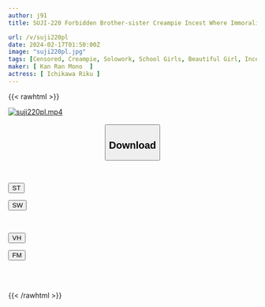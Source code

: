 ```yaml
---
author: j91
title: SUJI-220 Forbidden Brother-sister Creampie Incest Where Immorality Doubles Excitement Riku Beautiful Breasts Riku Ichikawa

url: /v/suji220pl
date: 2024-02-17T01:50:00Z
image: "suji220pl.jpg"
tags: [Censored, Creampie, Solowork, School Girls, Beautiful Girl, Incest, Sister	]
maker: [ Kan Ran Mono  ]
actress: [ Ichikawa Riku ]
---
```



{{< rawhtml >}}

<div class="video" data-videoid="8weo4eDRJzioLwv">
    <a href="javascript:;">
        <img src="/v/suji220pl/suji220pl.jpg" width="WIDTH" height="HEIGHT" alt="suji220pl.mp4" loading="lazy">
    </a>
</div>

<script type="text/javascript" src="https://j91.asia/asset/on-demand-st.js"></script>

<br>
  <link rel="stylesheet" href="https://j91.asia/asset/bs5.css">
  
  <center>
  <button class="btn btn-primary" type="button" data-bs-toggle="collapse" data-bs-target=".multi-collapse" aria-expanded="false" aria-controls="multiCollapseExample1 multiCollapseExample2"><h2>Download</h2></button></center>
</p>
<div class="row">
  <div class="col">
    <div class="collapse multi-collapse" id="multiCollapseExample1">
      <div class="card card-body">
	      	      <br>
<div class="buttons">  
<p><a href="https://streamtape.to/v/8weo4eDRJzioLwv" target="_blank"><button class="btn-hover color-3"><i class="fa fa-download"></i> ST</button></a></p>
<p><a href="https://cdnwish.com/bqkehwf26ebr" target="_blank"><button class="btn-hover color-2"><i class="fa fa-download"></i> SW</button></a></p></div>
    </div>
  </div>
</div>
  <div class="col">
    <div class="collapse multi-collapse" id="multiCollapseExample2">
      <div class="card card-body">
	      <br>
<div class="buttons">
<p><a href="javascript:;"><button class="btn-hover color-9"><i class="fa fa-download"></i> VH</button></a></p>
<p><a href="javascript:;"><button class="btn-hover color-8"><i class="fa fa-download"></i> FM</button></a></p></div>
<br><br>
      </div>
    </div>
  </div>
</div>

{{< /rawhtml >}}